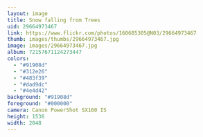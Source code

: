 ```yaml
---
layout: image
title: Snow falling from Trees
uid: 29664973467
link: https://www.flickr.com/photos/160685305@N03/29664973467
thumb: images/thumbs/29664973467.jpg
image: images/29664973467.jpg
album: 72157671124273447
colors: 
  - "#91908d"
  - "#312e26"
  - "#483f39"
  - "#dad9dc"
  - "#4e4d42"
background: "#91908d"
foreground: "#000000"
camera: Canon PowerShot SX160 IS
height: 1536
width: 2048
---
```


